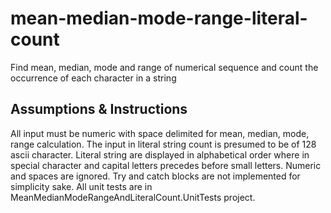 # mean-median-mode-range-literal-count
Find mean, median, mode and range of numerical sequence and count the occurrence of each character in a string

## Assumptions & Instructions

All input must be numeric with space delimited for mean, median, mode, range calculation.
The input in literal string count is presumed to be of 128 ascii character.
Literal string are displayed in alphabetical order where in special character and capital letters precedes before small letters.
Numeric and spaces are ignored.
Try and catch blocks are not implemented for simplicity sake.
All unit tests are in MeanMedianModeRangeAndLiteralCount.UnitTests project.
